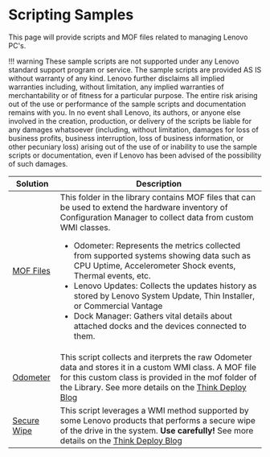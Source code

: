 # Scripting Samples

This page will provide scripts and MOF files related to managing Lenovo PC's.

!!! warning
    These sample scripts are not supported under any Lenovo standard support program or service. The sample scripts are provided AS IS without warranty of any kind. Lenovo further disclaims all implied warranties including, without limitation, any implied warranties of merchantability or of fitness for a particular purpose. The entire risk arising out of the use or performance of the sample scripts and documentation remains with you. In no event shall Lenovo, its authors, or anyone else involved in the creation, production, or delivery of the scripts be liable for any damages whatsoever (including, without limitation, damages for loss of business profits, business interruption, loss of business information, or other pecuniary loss) arising out of the use of or inability to use the sample scripts or documentation, even if Lenovo has been advised of the possibility of such damages.</i>

Solution | Description
---------|------------
[MOF Files](https://github.com/CDRT/Library/tree/master/mof) | This folder in the library contains MOF files that can be used to extend the hardware inventory of Configuration Manager to collect data from custom WMI classes.<ul><li>Odometer: Represents the metrics collected from supported systems showing data such as CPU Uptime, Accelerometer Shock events, Thermal events, etc. </li><li> Lenovo Updates: Collects the updates history as stored by Lenovo System Update, Thin Installer, or Commercial Vantage</li><li>Dock Manager: Gathers vital details about attached docks and the devices connected to them.</li></ul>
[Odometer](https://github.com/CDRT/Library/tree/master/odometer) | This script collects and iterprets the raw Odometer data and stores it in a custom WMI class.  A MOF file for this custom class is provided in the mof folder of the Library. See more details on the [Think Deploy Blog](https://blog.lenovocdrt.com/introducing-lenovo-odometer)
[Secure Wipe](https://github.com/CDRT/Library/tree/master/secure-wipe) | This script leverages a WMI method supported by some Lenovo products that performs a secure wipe of the drive in the system.  **Use carefully!**  See more details on the [Think Deploy Blog](https://blog.lenovocdrt.com/thinkshield-secure-wipe)